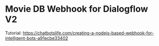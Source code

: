 # Movie DB Webhook for Dialogflow V2

Tutorial: https://chatbotslife.com/creating-a-nodejs-based-webhook-for-intelligent-bots-a91ecbe33402

